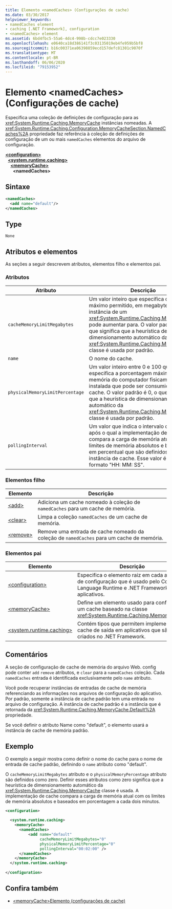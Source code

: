 ```yaml
---
title: Elemento <namedCaches> (Configurações de cache)
ms.date: 03/30/2017
helpviewer_keywords:
- namedCaches element
- caching [.NET Framework], configuration
- <namedCaches> element
ms.assetid: 6bd4fbc5-55a6-4dc4-998b-cdcc7e023330
ms.openlocfilehash: e0640ca18d386141f3c03135019eb4fe959b5bf8
ms.sourcegitcommit: b16c00371ea06398859ecd157defc81301c9070f
ms.translationtype: MT
ms.contentlocale: pt-BR
ms.lasthandoff: 06/06/2020
ms.locfileid: "79153952"
---
```

# <a name="namedcaches-element-cache-settings"></a>Elemento \<namedCaches> (Configurações de cache)
Especifica uma coleção de definições de configuração para as <xref:System.Runtime.Caching.MemoryCache> instâncias nomeadas. A <xref:System.Runtime.Caching.Configuration.MemoryCacheSection.NamedCaches%2A> propriedade faz referência à coleção de definições de configuração de um ou mais `namedCaches` elementos do arquivo de configuração.  
  
[**\<configuration>**](../configuration-element.md)\
&nbsp;&nbsp;[**\<system.runtime.caching>**](system-runtime-caching-element-cache-settings.md)\
&nbsp;&nbsp;&nbsp;&nbsp;[**\<memoryCache>**](memorycache-element-cache-settings.md)\
&nbsp;&nbsp;&nbsp;&nbsp;&nbsp;&nbsp;**\<namedCaches>**  
  
## <a name="syntax"></a>Sintaxe  
  
```xml  
<namedCaches>  
  <add name="default"/>
</namedCaches>  
```  
  
## <a name="type"></a>Type  
 `None`  
  
## <a name="attributes-and-elements"></a>Atributos e elementos  
 As seções a seguir descrevem atributos, elementos filho e elementos pai.  
  
### <a name="attributes"></a>Atributos  
  
|Atributo|Descrição|  
|---------------|-----------------|  
|`cacheMemoryLimitMegabytes`|Um valor inteiro que especifica o tamanho máximo permitido, em megabytes, que uma instância de um <xref:System.Runtime.Caching.MemoryCache> pode aumentar para. O valor padrão é 0, o que significa que a heurística de dimensionamento automático da <xref:System.Runtime.Caching.MemoryCache> classe é usada por padrão.|  
|`name`|O nome do cache.|  
|`physicalMemoryLimitPercentage`|Um valor inteiro entre 0 e 100 que especifica a porcentagem máxima de memória do computador fisicamente instalada que pode ser consumida pelo cache. O valor padrão é 0, o que significa que a heurística de dimensionamento automático da <xref:System.Runtime.Caching.MemoryCache> classe é usada por padrão.|  
|`pollingInterval`|Um valor que indica o intervalo de tempo após o qual a implementação de cache compara a carga de memória atual com os limites de memória absolutos e baseados em percentual que são definidos para a instância de cache. Esse valor é inserido no formato "HH: MM: SS".|  
  
### <a name="child-elements"></a>Elementos filho  
  
|Elemento|Descrição|  
|-------------|-----------------|  
|[\<add>](add-element-for-namedcaches.md)|Adiciona um cache nomeado à coleção de `namedCaches` para um cache de memória.|  
|[\<clear>](clear-element-for-namedcaches.md)|Limpa a coleção `namedCaches` de um cache de memória.|  
|[\<remove>](remove-element-for-namedcaches.md)|Remove uma entrada de cache nomeado da coleção de `namedCaches` para um cache de memória.|  
  
### <a name="parent-elements"></a>Elementos pai  
  
|Elemento|Descrição|  
|-------------|-----------------|  
|[\<configuration>](../configuration-element.md)|Especifica o elemento raiz em cada arquivo de configuração que é usado pelo Common Language Runtime e .NET Framework aplicativos.|  
|[\<memoryCache>](memorycache-element-cache-settings.md)|Define um elemento usado para configurar um cache baseado na classe <xref:System.Runtime.Caching.MemoryCache>.|  
|[\<system.runtime.caching>](system-runtime-caching-element-cache-settings.md)|Contém tipos que permitem implementar o cache de saída em aplicativos que são criados no .NET Framework.|  
  
## <a name="remarks"></a>Comentários  
 A seção de configuração de cache de memória do arquivo Web. config pode conter `add` `remove` atributos, e `clear` para a `namedCaches` coleção. Cada `namedCaches` entrada é identificada exclusivamente pelo `name` atributo.  
  
 Você pode recuperar instâncias de entradas de cache de memória referenciando as informações nos arquivos de configuração do aplicativo. Por padrão, somente a instância de cache padrão tem uma entrada no arquivo de configuração. A instância de cache padrão é a instância que é retornada da <xref:System.Runtime.Caching.MemoryCache.Default%2A> propriedade.  
  
 Se você definir o atributo Name como "default", o elemento usará a instância de cache de memória padrão.  
  
## <a name="example"></a>Exemplo  
 O exemplo a seguir mostra como definir o nome do cache para o nome de entrada de cache padrão, definindo o `name` atributo como "default".  
  
 O `cacheMemoryLimitMegabytes` atributo e o `physicalMemoryPercentage` atributo são definidos como zero. Definir esses atributos como zero significa que a heurística de dimensionamento automático da <xref:System.Runtime.Caching.MemoryCache> classe é usada. A implementação de cache compara a carga de memória atual com os limites de memória absolutos e baseados em porcentagem a cada dois minutos.  
  
```xml  
<configuration>  
  
  <system.runtime.caching>  
    <memoryCache>  
      <namedCaches>  
          <add name="default"
               cacheMemoryLimitMegabytes="0"
               physicalMemoryLimitPercentage="0"  
               pollingInterval="00:02:00" />  
      </namedCaches>  
    </memoryCache>  
  </system.runtime.caching>  
  
</configuration>  
```  
  
## <a name="see-also"></a>Confira também

- [\<memoryCache>Elemento (configurações de cache)](memorycache-element-cache-settings.md)
